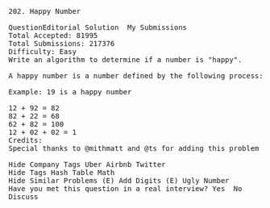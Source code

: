 <pre>
202. Happy Number  

QuestionEditorial Solution  My Submissions
Total Accepted: 81995
Total Submissions: 217376
Difficulty: Easy
Write an algorithm to determine if a number is "happy".

A happy number is a number defined by the following process: Starting with any positive integer, replace the number by the sum of the squares of its digits, and repeat the process until the number equals 1 (where it will stay), or it loops endlessly in a cycle which does not include 1. Those numbers for which this process ends in 1 are happy numbers.

Example: 19 is a happy number

12 + 92 = 82
82 + 22 = 68
62 + 82 = 100
12 + 02 + 02 = 1
Credits:
Special thanks to @mithmatt and @ts for adding this problem and creating all test cases.

Hide Company Tags Uber Airbnb Twitter
Hide Tags Hash Table Math
Hide Similar Problems (E) Add Digits (E) Ugly Number
Have you met this question in a real interview? Yes  No
Discuss
</pre>

